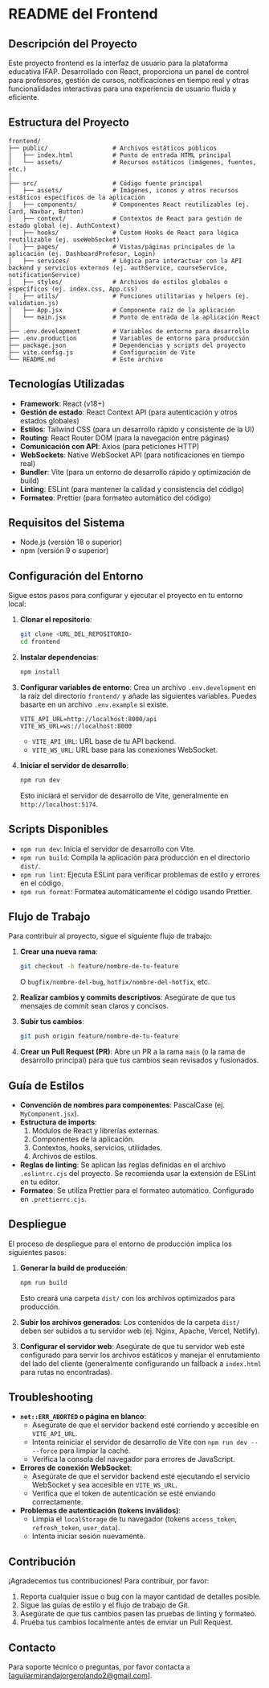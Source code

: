 # README del Frontend

## Descripción del Proyecto
Este proyecto frontend es la interfaz de usuario para la plataforma educativa IFAP. Desarrollado con React, proporciona un panel de control para profesores, gestión de cursos, notificaciones en tiempo real y otras funcionalidades interactivas para una experiencia de usuario fluida y eficiente.

## Estructura del Proyecto
```
frontend/
├── public/                  # Archivos estáticos públicos
│   ├── index.html           # Punto de entrada HTML principal
│   └── assets/              # Recursos estáticos (imágenes, fuentes, etc.)
│
├── src/                     # Código fuente principal
│   ├── assets/              # Imágenes, iconos y otros recursos estáticos específicos de la aplicación
│   ├── components/          # Componentes React reutilizables (ej. Card, Navbar, Button)
│   ├── context/             # Contextos de React para gestión de estado global (ej. AuthContext)
│   ├── hooks/               # Custom Hooks de React para lógica reutilizable (ej. useWebSocket)
│   ├── pages/               # Vistas/páginas principales de la aplicación (ej. DashboardProfesor, Login)
│   ├── services/            # Lógica para interactuar con la API backend y servicios externos (ej. authService, courseService, notificationService)
│   ├── styles/              # Archivos de estilos globales o específicos (ej. index.css, App.css)
│   ├── utils/               # Funciones utilitarias y helpers (ej. validation.js)
│   ├── App.jsx              # Componente raíz de la aplicación
│   └── main.jsx             # Punto de entrada de la aplicación React
│
├── .env.development         # Variables de entorno para desarrollo
├── .env.production          # Variables de entorno para producción
├── package.json             # Dependencias y scripts del proyecto
├── vite.config.js           # Configuración de Vite
└── README.md                # Este archivo
```

## Tecnologías Utilizadas
- **Framework**: React (v18+)
- **Gestión de estado**: React Context API (para autenticación y otros estados globales)
- **Estilos**: Tailwind CSS (para un desarrollo rápido y consistente de la UI)
- **Routing**: React Router DOM (para la navegación entre páginas)
- **Comunicación con API**: Axios (para peticiones HTTP)
- **WebSockets**: Native WebSocket API (para notificaciones en tiempo real)
- **Bundler**: Vite (para un entorno de desarrollo rápido y optimización de build)
- **Linting**: ESLint (para mantener la calidad y consistencia del código)
- **Formateo**: Prettier (para formateo automático del código)

## Requisitos del Sistema
- Node.js (versión 18 o superior)
- npm (versión 9 o superior)

## Configuración del Entorno
Sigue estos pasos para configurar y ejecutar el proyecto en tu entorno local:

1.  **Clonar el repositorio**:
    ```bash
    git clone <URL_DEL_REPOSITORIO>
    cd frontend
    ```

2.  **Instalar dependencias**:
    ```bash
    npm install
    ```

3.  **Configurar variables de entorno**:
    Crea un archivo `.env.development` en la raíz del directorio `frontend/` y añade las siguientes variables. Puedes basarte en un archivo `.env.example` si existe.

    ```
    VITE_API_URL=http://localhost:8000/api
    VITE_WS_URL=ws://localhost:8000
    ```
    *   `VITE_API_URL`: URL base de tu API backend.
    *   `VITE_WS_URL`: URL base para las conexiones WebSocket.

4.  **Iniciar el servidor de desarrollo**:
    ```bash
    npm run dev
    ```
    Esto iniciará el servidor de desarrollo de Vite, generalmente en `http://localhost:5174`.

## Scripts Disponibles
-   `npm run dev`: Inicia el servidor de desarrollo con Vite.
-   `npm run build`: Compila la aplicación para producción en el directorio `dist/`.
-   `npm run lint`: Ejecuta ESLint para verificar problemas de estilo y errores en el código.
-   `npm run format`: Formatea automáticamente el código usando Prettier.

## Flujo de Trabajo
Para contribuir al proyecto, sigue el siguiente flujo de trabajo:

1.  **Crear una nueva rama**:
    ```bash
    git checkout -b feature/nombre-de-tu-feature
    ```
    O `bugfix/nombre-del-bug`, `hotfix/nombre-del-hotfix`, etc.

2.  **Realizar cambios y commits descriptivos**:
    Asegúrate de que tus mensajes de commit sean claros y concisos.

3.  **Subir tus cambios**:
    ```bash
    git push origin feature/nombre-de-tu-feature
    ```

4.  **Crear un Pull Request (PR)**:
    Abre un PR a la rama `main` (o la rama de desarrollo principal) para que tus cambios sean revisados y fusionados.

## Guía de Estilos
-   **Convención de nombres para componentes**: PascalCase (ej. `MyComponent.jsx`).
-   **Estructura de imports**: 
    1.  Módulos de React y librerías externas.
    2.  Componentes de la aplicación.
    3.  Contextos, hooks, servicios, utilidades.
    4.  Archivos de estilos.
-   **Reglas de linting**: Se aplican las reglas definidas en el archivo `.eslintrc.cjs` del proyecto. Se recomienda usar la extensión de ESLint en tu editor.
-   **Formateo**: Se utiliza Prettier para el formateo automático. Configurado en `.prettierrc.cjs`.

## Despliegue
El proceso de despliegue para el entorno de producción implica los siguientes pasos:

1.  **Generar la build de producción**:
    ```bash
    npm run build
    ```
    Esto creará una carpeta `dist/` con los archivos optimizados para producción.

2.  **Subir los archivos generados**:
    Los contenidos de la carpeta `dist/` deben ser subidos a tu servidor web (ej. Nginx, Apache, Vercel, Netlify).

3.  **Configurar el servidor web**:
    Asegúrate de que tu servidor web esté configurado para servir los archivos estáticos y manejar el enrutamiento del lado del cliente (generalmente configurando un fallback a `index.html` para rutas no encontradas).

## Troubleshooting
-   **`net::ERR_ABORTED` o página en blanco**:
    *   Asegúrate de que el servidor backend esté corriendo y accesible en `VITE_API_URL`.
    *   Intenta reiniciar el servidor de desarrollo de Vite con `npm run dev -- --force` para limpiar la caché.
    *   Verifica la consola del navegador para errores de JavaScript.
-   **Errores de conexión WebSocket**:
    *   Asegúrate de que el servidor backend esté ejecutando el servicio WebSocket y sea accesible en `VITE_WS_URL`.
    *   Verifica que el token de autenticación se esté enviando correctamente.
-   **Problemas de autenticación (tokens inválidos)**:
    *   Limpia el `localStorage` de tu navegador (tokens `access_token`, `refresh_token`, `user_data`).
    *   Intenta iniciar sesión nuevamente.

## Contribución
¡Agradecemos tus contribuciones! Para contribuir, por favor:

1.  Reporta cualquier issue o bug con la mayor cantidad de detalles posible.
2.  Sigue las guías de estilo y el flujo de trabajo de Git.
3.  Asegúrate de que tus cambios pasen las pruebas de linting y formateo.
4.  Prueba tus cambios localmente antes de enviar un Pull Request.

## Contacto
Para soporte técnico o preguntas, por favor contacta a [aguilarmirandajorgerolando2@gmail.com].
